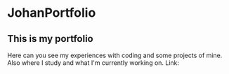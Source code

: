# JohanPortfolio
## This is my portfolio
Here can you see my experiences with coding and some projects of mine.
Also where I study and what I'm currently working on.
Link: 
